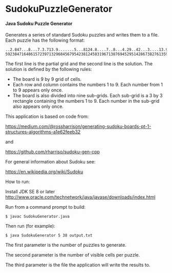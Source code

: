SudokuPuzzleGenerator
=====================

#### Java Sudoku Puzzle Generator

Generates a series of standard Sudoku puzzles and writes them to a file. Each puzzle has 
the following format:

```
..2.847...8...7.3.713.9.......5...8124.8....7..8...4.29..42...3....13.94.64.....8
592384716486157239713296845679542381245831967138769452951428673827613594364975128
```

The first line is the partial grid and the second line is the solution.
The solution is defined by the following rules:
 
 - The board is 9 by 9 grid of cells.
 - Each row and column contains the numbers 1 to 9. Each number from 1 to 9 appears only once.
 - The board is also divided into nine sub-grids. Each sub-grid is a 3 by 3 rectangle containing 
   the numbers 1 to 9. Each number in the sub-grid also appears only once.
   
This application is based on code from:

https://medium.com/@rossharrison/generating-sudoku-boards-pt-1-structures-algorithms-a1e62feeb32

and

https://github.com/rharriso/sudoku-gen-cpp

For general information about Sudoku see:

https://en.wikipedia.org/wiki/Sudoku
   
How to run:

Install JDK SE 8 or later http://www.oracle.com/technetwork/java/javase/downloads/index.html

Run from a command prompt to build:

```
$ javac SudokuGenerator.java
```
	
Then run (for example):

```
$ java SudokuGenerator 5 38 output.txt
```

The first parameter is the number of puzzles to generate.

The second parameter is the number of visible cells per puzzle.	

The third parameter is the file the application will write the results to.